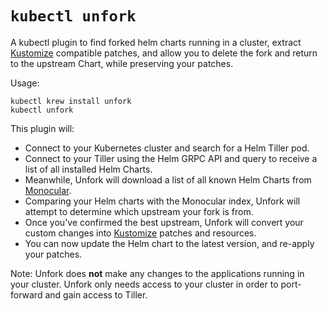 # `kubectl unfork`

A kubectl plugin to find forked helm charts running in a cluster, extract [Kustomize](https://kustomize.io) compatible patches, and allow you to delete the fork and return to the upstream Chart, while preserving your patches.

Usage:

```
kubectl krew install unfork
kubectl unfork
```

This plugin will:
- Connect to your Kubernetes cluster and search for a Helm Tiller pod.
- Connect to your Tiller using the Helm GRPC API and query to receive a list of all installed Helm Charts.
- Meanwhile, Unfork will download a list of all known Helm Charts from [Monocular](https://hub.helm.sh/).
- Comparing your Helm charts with the Monocular index, Unfork will attempt to determine which upstream your fork is from.
- Once you've confirmed the best upstream, Unfork will convert your custom changes into [Kustomize](https://kustomize.io) patches and resources.
- You can now update the Helm chart to the latest version, and re-apply your patches.

Note: Unfork does **not** make any changes to the applications running in your cluster. Unfork only needs access to your cluster in order to port-forward and gain access to Tiller.



